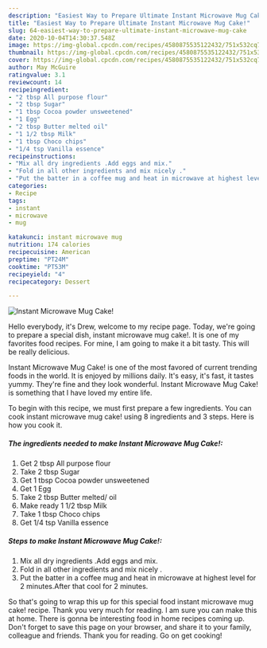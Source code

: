 ```yaml
---
description: "Easiest Way to Prepare Ultimate Instant Microwave Mug Cake!"
title: "Easiest Way to Prepare Ultimate Instant Microwave Mug Cake!"
slug: 64-easiest-way-to-prepare-ultimate-instant-microwave-mug-cake
date: 2020-10-04T14:30:37.548Z
image: https://img-global.cpcdn.com/recipes/4580875535122432/751x532cq70/instant-microwave-mug-cake-recipe-main-photo.jpg
thumbnail: https://img-global.cpcdn.com/recipes/4580875535122432/751x532cq70/instant-microwave-mug-cake-recipe-main-photo.jpg
cover: https://img-global.cpcdn.com/recipes/4580875535122432/751x532cq70/instant-microwave-mug-cake-recipe-main-photo.jpg
author: May McGuire
ratingvalue: 3.1
reviewcount: 14
recipeingredient:
- "2 tbsp All purpose flour"
- "2 tbsp Sugar"
- "1 tbsp Cocoa powder unsweetened"
- "1 Egg"
- "2 tbsp Butter melted oil"
- "1 1/2 tbsp Milk"
- "1 tbsp Choco chips"
- "1/4 tsp Vanilla essence"
recipeinstructions:
- "Mix all dry ingredients .Add eggs and mix."
- "Fold in all other ingredients and mix nicely ."
- "Put the batter in a coffee mug and heat in microwave at highest level for 2 minutes.After that cool for 2 minutes."
categories:
- Recipe
tags:
- instant
- microwave
- mug

katakunci: instant microwave mug 
nutrition: 174 calories
recipecuisine: American
preptime: "PT24M"
cooktime: "PT53M"
recipeyield: "4"
recipecategory: Dessert

---
```



![Instant Microwave Mug Cake!](https://img-global.cpcdn.com/recipes/4580875535122432/751x532cq70/instant-microwave-mug-cake-recipe-main-photo.jpg)

Hello everybody, it's Drew, welcome to my recipe page. Today, we're going to prepare a special dish, instant microwave mug cake!. It is one of my favorites food recipes. For mine, I am going to make it a bit tasty. This will be really delicious.



Instant Microwave Mug Cake! is one of the most favored of current trending foods in the world. It is enjoyed by millions daily. It's easy, it's fast, it tastes yummy. They're fine and they look wonderful. Instant Microwave Mug Cake! is something that I have loved my entire life.


To begin with this recipe, we must first prepare a few ingredients. You can cook instant microwave mug cake! using 8 ingredients and 3 steps. Here is how you cook it.

<!--inarticleads1-->

##### The ingredients needed to make Instant Microwave Mug Cake!:

1. Get 2 tbsp All purpose flour
1. Take 2 tbsp Sugar
1. Get 1 tbsp Cocoa powder unsweetened
1. Get 1 Egg
1. Take 2 tbsp Butter melted/ oil
1. Make ready 1 1/2 tbsp Milk
1. Take 1 tbsp Choco chips
1. Get 1/4 tsp Vanilla essence




<!--inarticleads2-->

##### Steps to make Instant Microwave Mug Cake!:

1. Mix all dry ingredients .Add eggs and mix.
1. Fold in all other ingredients and mix nicely .
1. Put the batter in a coffee mug and heat in microwave at highest level for 2 minutes.After that cool for 2 minutes.




So that's going to wrap this up for this special food instant microwave mug cake! recipe. Thank you very much for reading. I am sure you can make this at home. There is gonna be interesting food in home recipes coming up. Don't forget to save this page on your browser, and share it to your family, colleague and friends. Thank you for reading. Go on get cooking!
